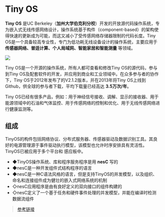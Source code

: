 # Tiny OS

**Tiny OS** 是UC Berkeley（**加州大学伯克利分校**）开发的开放源代码操作系统，专为嵌入式无线传感网络设计，操作系统基于构件（component-based）的架构使得快速的更新成为可能，而这又减小了受传感网络存储器限制的代码长度。Tiny OS是一个具备较高专业性，专门为低功耗无线设备设计的操作系统，主要应用于 **传感器网络、普适计算、个人局域网、智能家居和智能测量** 等领域。

![](http://h.hiphotos.baidu.com/baike/w%3D268/sign=b37509d4a4c27d1ea5263cc223d5adaf/4afbfbedab64034f1fba7976afc379310a551d4e.jpg)

Tiny OS是一个开源的操作系统，所有人都可查看和修改Tiny OS的源代码，参与到Tiny OS及配套软件的开发，并应用到商业和工业领域中。在众多参与者的协作下，Tiny OS于2012年发布了的V2.1.2版本，并在2013年将Tiny OS上线到Github，供全球的参与者下载，平均下载量已经高达 **3.5万次/年**。

Tiny OS已经有很多产品，例如：用于神经信号接收、调解、显示的接收器、用于能源领域中的石油和气体监控、用于传感网络的控制和优化、用于无线传感网络进行健康监测等。

## 组成

TinyOS的构件包括网络协议、分布式服务器、传感器驱动及数据识别工具。其良好的电源管理源于事件驱动执行模型，该模型也允许时序安排具有灵活性。TinyOS已被应用于多个平台和
感应板中。

 - ◆TinyOS操作系统、库和程序服务程序是用 **nesC** 写的
 - ◆nesC是一种开发组件式结构程序的语言
 - ◆nesC是一种C语法风格的语言，但是支持TinyOS的并发模型，以及组织、命名和连接组件成为健壮的嵌入式网络系统的机制
 - ◇nesC应用程序是由有良好定义的双向接口的组件构建的
 - ◇nesC定义了一个基于任务和硬件事件处理的并发模型，并能在编译时检测数据流组件


>[参考链接](http://baike.baidu.com/link?url=6T2ap8nDH0YChd6N0nrN8eykEBW757Atklv4Dwa7hWNxltNaik6u0feIXfgvdTaUTc85Mu9MgwTzW90f8XWQFK)
